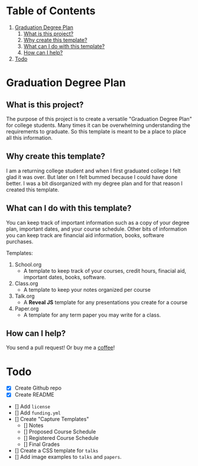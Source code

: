 
# Table of Contents

1.  [Graduation Degree Plan](#org4e37520)
    1.  [What is this project?](#org403dde2)
    2.  [Why create this template?](#org624fd72)
    3.  [What can I do with this template?](#org4834dbb)
    4.  [How can I help?](#orgebbeed0)
2.  [Todo](#org10668d3)



<a id="org4e37520"></a>

# Graduation Degree Plan


<a id="org403dde2"></a>

## What is this project?

The purpose of this project is to create a versatile "Graduation Degree Plan"
for college students. Many times it can be overwhelming understanding the
requirements to graduate. So this template is meant to be a place to place all
this information.


<a id="org624fd72"></a>

## Why create this template?

I am a returning college student and when I first graduated college I felt glad it
was over. But later on I felt bummed because I could have done better. I was a
bit disorganized with my degree plan and for that reason I created this
template.


<a id="org4834dbb"></a>

## What can I do with this template?

You can keep track of important information such as a copy of your degree plan,
important dates, and your course schedule. Other bits of information you can
keep track are financial aid information, books, software purchases.

Templates:

1.  School.org
    -   A template to keep track of your courses, credit hours, finacial aid,
        important dates, books, software.
2.  Class.org
    -   A template to keep your notes organized per course
3.  Talk.org
    -   A **Reveal JS** template for any presentations you create for a course
4.  Paper.org
    -   A template for any term paper you may write for a class.


<a id="orgebbeed0"></a>

## How can I help?

You send a pull request! Or buy me a [coffee](https://ko-fi.com/mrerwtc)!


<a id="org10668d3"></a>

# Todo

-   [X] Create Github repo
-   [X] Create README
-   [] Add `license`
-   [] Add `funding.yml`
-   [] Create "Capture Templates"
    -   [] Notes
    -   [] Proposed Course Schedule
    -   [] Registered Course Schedule
    -   [] Final Grades
-   [] Create a CSS template for `talks`
-   [] Add image examples to `talks` and `papers`.

